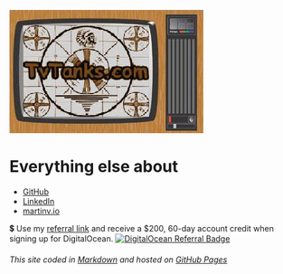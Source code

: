 ![TvTanks.com Logo](/assets/images/tvtanktv.JPG)

# Everything else about

* [GitHub](https://github.com/martinvicknair)  
* [LinkedIn](https://linkedin.com/in/martinvicknair)  
* [martinv.io](https://martinv.io)  

💲 Use my [referral link](https://www.digitalocean.com/?refcode=a909a04f3d01&utm_campaign=Referral_Invite&utm_medium=Referral_Program&utm_source=badge) and receive a $200, 60-day account credit when signing up for DigitalOcean. 
[![DigitalOcean Referral Badge](https://web-platforms.sfo2.digitaloceanspaces.com/WWW/Badge%202.svg)](https://www.digitalocean.com/?refcode=a909a04f3d01&utm_campaign=Referral_Invite&utm_medium=Referral_Program&utm_source=badge)

###### This site coded in [Markdown](https://github.com/martinvicknair/tvtanks.com/blob/main/index.md?plain=1) and hosted on [GitHub Pages](https://github.com/martinvicknair/tvtanks.com)
